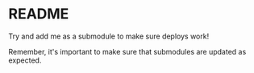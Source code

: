 README
======

Try and add me as a submodule to make sure deploys work!

Remember, it's important to make sure that submodules are updated as expected.
